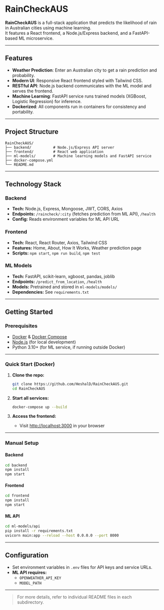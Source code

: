 # RainCheckAUS

**RainCheckAUS** is a full-stack application that predicts the likelihood of rain in Australian cities using machine learning.  
It features a React frontend, a Node.js/Express backend, and a FastAPI-based ML microservice.

---

## Features

- **Weather Prediction**: Enter an Australian city to get a rain prediction and probability.
- **Modern UI**: Responsive React frontend styled with Tailwind CSS.
- **RESTful API**: Node.js backend communicates with the ML model and serves the frontend.
- **Machine Learning**: FastAPI service runs trained models (XGBoost, Logistic Regression) for inference.
- **Dockerized**: All components run in containers for consistency and portability.

---

## Project Structure

```
RainCheckAUS/
├── backend/          # Node.js/Express API server
├── frontend/         # React web application
├── ml-models/        # Machine learning models and FastAPI service
├── docker-compose.yml
└── README.md
```

---

## Technology Stack

### Backend
- **Tech:** Node.js, Express, Mongoose, JWT, CORS, Axios
- **Endpoints:** `/raincheck/:city` (fetches prediction from ML API), `/health`
- **Config:** Reads environment variables for ML API URL

### Frontend
- **Tech:** React, React Router, Axios, Tailwind CSS
- **Features:** Home, About, How It Works, Weather prediction page
- **Scripts:** `npm start`, `npm run build`, `npm test`

### ML Models
- **Tech:** FastAPI, scikit-learn, xgboost, pandas, joblib
- **Endpoints:** `/predict_from_location`, `/health`
- **Models:** Pretrained and stored in `ml-models/models/`
- **Dependencies:** See `requirements.txt`

---

## Getting Started

### Prerequisites

- [Docker](https://www.docker.com/) & [Docker Compose](https://docs.docker.com/compose/)
- [Node.js](https://nodejs.org/) (for local development)
- Python 3.10+ (for ML service, if running outside Docker)

---

### Quick Start (Docker)

1. **Clone the repo:**
    ```sh
    git clone https://github.com/HeshalD/RainCheckAUS.git
    cd RainCheckAUS
    ```

2. **Start all services:**
    ```sh
    docker-compose up --build
    ```

3. **Access the frontend:**
    - Visit [http://localhost:3000](http://localhost:3000) in your browser

---

### Manual Setup

#### Backend
```sh
cd backend
npm install
npm start
```

#### Frontend
```sh
cd frontend
npm install
npm start
```

#### ML API
```sh
cd ml-models/api
pip install -r requirements.txt
uvicorn main:app --reload --host 0.0.0.0 --port 8000
```

---

## Configuration

- Set environment variables in `.env` files for API keys and service URLs.
- **ML API requires:**  
  - `OPENWEATHER_API_KEY`  
  - `MODEL_PATH`

---

> For more details, refer to individual README files in each subdirectory.
